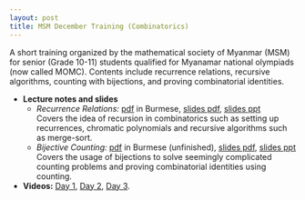 ```yaml
---
layout: post
title: MSM December Training (Combinatorics)
---
```

<p>
    A short training organized by the mathematical society of Myanmar (MSM) for 
    senior (Grade 10-11) students qualified for Myanamar national olympiads (now called MOMC). 
    Contents include recurrence relations, recursive algorithms, counting with bijections, and 
    proving combinatorial identities. 
</p>

<ul>
    <li>
        <b>Lecture notes and slides</b>
        <ul>
        <li><i>Recurrence Relations:</i> 
        <a href="/files/teaching/msm-december-training/MSMdec_recurrence.pdf">pdf</a> in Burmese, <a href="/files/teaching/msm-december-training/MSMdec_recurrence_slides.pdf">slides pdf</a>, <a href="/files/teaching/msm-december-training/01_recurrence_embedded.pptx">slides ppt</a><br>
        Covers the idea of recursion in combinatorics such as setting up recurrences, chromatic polynomials and recursive algorithms 
        such as merge-sort.
        </li>
        <li><i>Bijective Counting:</i> 
        <a href="/files/teaching/msm-december-training/MSMdec_bijection.pdf">pdf</a> in Burmese (unfinished), <a href="/files/teaching/msm-december-training/MSMdec_bijection_slides.pdf">slides pdf</a>, <a href="/files/teaching/msm-december-training/02_bijection_embedded.pptx">slides ppt</a><br>
        Covers the usage of bijections to solve seemingly complicated counting problems and proving combinatorial identities using counting.
        </li>
        </ul>
    </li>
    <li>
        <b>Videos:</b> 
        <a href="https://youtu.be/xVXA8dcjMiI">Day 1</a>, 
        <a href="https://youtu.be/8k9TS9lvhEk">Day 2</a>, 
        <a href="https://youtu.be/8XtcyaFFrRg">Day 3</a>.
    </li>
</ul>
